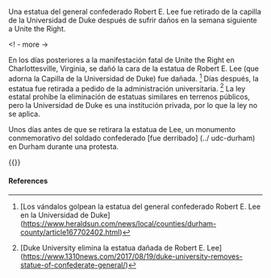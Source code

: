 Una estatua del general confederado Robert E. Lee fue retirado de la capilla de la Universidad de Duke después de sufrir daños en la semana siguiente a Unite the Right.

<! - more ->

En los días posteriores a la manifestación fatal de Unite the Right en Charlottesville, Virginia, se dañó la cara de la estatua de Robert E. Lee (que adorna la Capilla de la Universidad de Duke) fue dañada. [^ 1] Días después, la estatua fue retirada a pedido de la administración universitaria. [^ 2] La ley estatal prohíbe la eliminación de estatuas similares en terrenos públicos, pero la Universidad de Duke es una institución privada, por lo que la ley no se aplica.

Unos días antes de que se retirara la estatua de Lee, un monumento conmemorativo del soldado confederado [fue derribado] (../ udc-durham) en Durham durante una protesta.

{{<youtube gCWW-3lQURA>}}
<br>

#### References

[^ 1]: [Los vándalos golpean la estatua del general confederado Robert E. Lee en la Universidad de Duke] (https://www.heraldsun.com/news/local/counties/durham-county/article167702402.html)

[^ 2]: [Duke University elimina la estatua dañada de Robert E. Lee] (https://www.1310news.com/2017/08/19/duke-university-removes-statue-of-confederate-general/)
